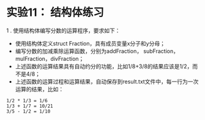 # 实验11： 结构体练习

1 . 使用结构体编写分数的运算程序，要求如下：

- 使用结构体定义struct Fraction，具有成员变量x分子和y分母；
- 编写分数的加减乘除运算函数，分别为addFraction， subFraction，mulFraction，divFraction；
- 上述函数的运算结果具有自动约分的功能，比如1/8+3/8的结果应该是1/2，而不是4/8；
- 上述函数的运算过程和运算结果，自动保存到result.txt文件中，每一行为一次运算的结果，比如：
```
1/2 * 1/3 = 1/6
1/3 + 1/7 = 10/21
3/5 - 1/2 = 1/10
```
